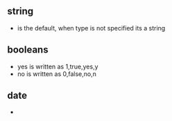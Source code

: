 
## string

- is the default, when type is not specified its a string

## booleans

- yes is written as 1,true,yes,y
- no is written as 0,false,no,n

## date

- 